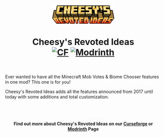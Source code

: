 <p align="center"><img src="https://github.com/Mr-ConQueso/cheesy_revoted/blob/main/project-assets/titles-icons/cheesy_revoted_title_4k.png" alt="Logo" width="200"></p>
<h1 align="center">Cheesy's Revoted Ideas  <br>
	<a href="https://www.curseforge.com/minecraft/mc-mods/cheesy_revoted"><img src="http://cf.way2muchnoise.eu/328085.svg" alt="CF"></a>
    <a href="https://modrinth.com/mod/cheesy_revoted"><img src="https://img.shields.io/modrinth/dt/create?logo=modrinth&label=&suffix=%20&style=flat&color=242629&labelColor=5ca424&logoColor=1c1c1c" alt="Modrinth"></a>
    <br><br>
</h1>

<p>Ever wanted to have all the Minecraft Mob Votes & Biome Chooser features in one mod? This one is for you!</p>
<p>Cheesy's Revoted Ideas adds all the features announced from 2017 until today with some additions and total customization.</p>
<p>&nbsp;</p>

<h1></h1>
<h4 align="center">Find out more about Cheesy's Revoted Ideas on our <a href="https://www.curseforge.com/minecraft/mc-mods/cheesy_revoted">Curseforge</a> or <a href="https://modrinth.com/mod/cheesy_revoted">Modrinth</a> Page</h4>

